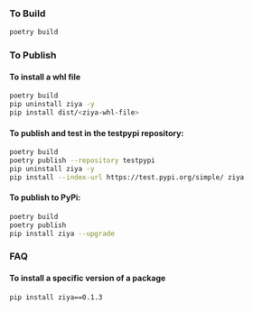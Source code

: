 ### To Build 

```bash
poetry build
```
### To Publish
#### To install a whl file
```bash
poetry build
pip uninstall ziya -y
pip install dist/<ziya-whl-file>
```

#### To publish and test in the testpypi repository:
```bash
poetry build
poetry publish --repository testpypi
pip uninstall ziya -y
pip install --index-url https://test.pypi.org/simple/ ziya
```
#### To publish to PyPi:
```bash
poetry build
poetry publish
pip install ziya --upgrade
```

### FAQ
#### To install a specific version of a package
```bash
pip install ziya==0.1.3
```